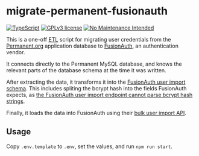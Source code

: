 # migrate-permanent-fusionauth

[![TypeScript](https://badgen.net/badge/icon/typescript?icon=typescript&label)](https://typescriptlang.org)
[![GPLv3 license](https://img.shields.io/badge/License-GPLv3-blue.svg)](http://perso.crans.org/besson/LICENSE.html)
[![No Maintenance Intended](http://unmaintained.tech/badge.svg)](http://unmaintained.tech/)

This is a one-off [ETL](https://en.wikipedia.org/wiki/Extract,_transform,_load)
script for migrating user credentials from the
[Permanent.org](https://permanent.org) application database to
[FusionAuth](https://fusionauth.com), an authentication vendor.

It connects directly to the Permanent MySQL database,
and knows the relevant parts of the database schema at the time it was written.

After extracting the data, it transforms it into the
[FusionAuth user import schema](https://fusionauth.io/docs/v1/tech/apis/users/#import-users).
This includes spliting the bcrypt hash into the fields FusionAuth expects,
as [the FusionAuth user import endpoint cannot parse bcrypt hash
strings](https://fusionauth.io/community/forum/topic/1048/issue-with-bcrypt-on-import-of-users).

Finally, it loads the data into FusionAuth using their
[bulk user import API](https://fusionauth.io/docs/v1/tech/apis/users/#import-users).

## Usage

Copy `.env.template` to `.env`, set the values, and run `npm run start`.
